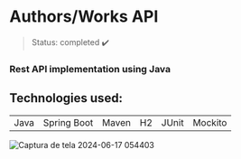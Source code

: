 <h1> Authors/Works API </h1>

> Status: completed ✔️
### Rest API implementation using Java
## Technologies used:

<table>
  <tr>
    <td>Java</td>
    <td>Spring Boot</td>
    <td>Maven</td>
    <td>H2</td>
    <td>JUnit</td>
    <td>Mockito</td>
  </tr>
</table>

![Captura de tela 2024-06-17 054403](https://github.com/Rafaelse6/authors-works-spring/assets/64181619/7d21a169-7797-485b-8eca-984391ef7562)
